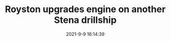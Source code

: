 ---
"title": "Royston upgrades engine on another Stena drillship"
"date": "2021-9-9 16:14:39"
"feed_name": "OFFSHOREMAG"
"feed_website": "https://www.offshore-mag.com/"
"feed_rss": "https://www.offshore-mag.com/__rss/website-scheduled-content.xml?input=%7B%22sectionAlias%22%3A%22home%22%7D"
"link": "https://www.offshore-mag.com/rigs-vessels/article/14210051/royston-upgrades-engine-on-another-stena-drillship"
"file": "_posts/1-1-2021-8d2c424bd95eb72fbf5130c13dfb67c20c34fcb6.md"
"accident": "0"
"drilling": "0"
---